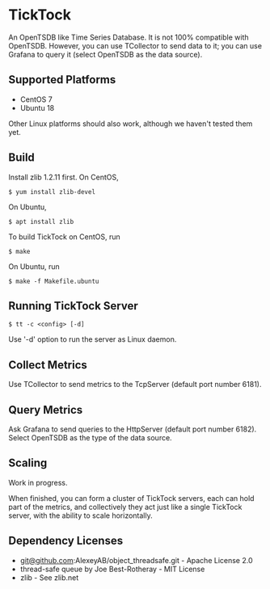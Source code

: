 # TickTock
An OpenTSDB like Time Series Database. It is not 100% compatible with OpenTSDB.
However, you can use TCollector to send data to it; you can use Grafana to query it
(select OpenTSDB as the data source).

Supported Platforms
-------------------
* CentOS 7
* Ubuntu 18

Other Linux platforms should also work, although we haven't tested them yet.

Build
-----
Install zlib 1.2.11 first. On CentOS,
```
$ yum install zlib-devel
```
On Ubuntu,
```
$ apt install zlib
```
To build TickTock on CentOS, run
```
$ make
```
On Ubuntu, run
```
$ make -f Makefile.ubuntu
```

Running TickTock Server
-----------------------
```
$ tt -c <config> [-d]
```
Use '-d' option to run the server as Linux daemon.

Collect Metrics
---------------
Use TCollector to send metrics to the TcpServer (default port number 6181).

Query Metrics
-------------
Ask Grafana to send queries to the HttpServer (default port number 6182).
Select OpenTSDB as the type of the data source.

Scaling
-------

Work in progress.

When finished, you can form a cluster of TickTock servers, each can hold part of
the metrics, and collectively they act just like a single TickTock server, with
the ability to scale horizontally.

Dependency Licenses
-------------------
* git@github.com:AlexeyAB/object_threadsafe.git - Apache License 2.0
* thread-safe queue by Joe Best-Rotheray - MIT License
* zlib - See zlib.net
